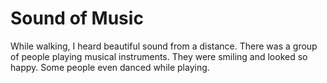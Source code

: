 # Sound of Music
While walking, I heard beautiful sound from a distance.
There was a group of people playing musical instruments. They were smiling and looked so happy. Some people even danced while playing.

